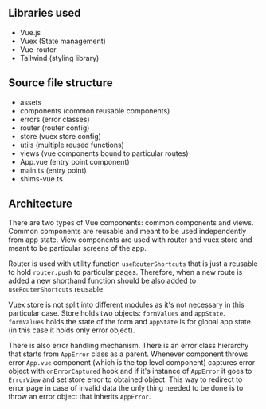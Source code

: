 ## Libraries used
- Vue.js
- Vuex (State management)
- Vue-router
- Tailwind (styling library)

## Source file structure
- assets
- components (common reusable components)
- errors (error classes)
- router (router config)
- store (vuex store config)
- utils (multiple reused functions)
- views (vue components bound to particular routes)
- App.vue (entry point component)
- main.ts (entry point)
- shims-vue.ts

## Architecture
There are two types of Vue components: common components and views. Common
components are reusable and meant to be used independently from app state.
View components are used with router and vuex store and meant to be particular
screens of the app.

Router is used with utility function `useRouterShortcuts` that is just a 
reusable to hold `router.push` to particular pages. Therefore, when a new 
route is added a new shorthand function should be also added to 
`useRouterShortcuts` reusable.

Vuex store is not split into different modules as it's not necessary in
this particular case. Store holds two objects: `formValues` and `appState`.
`formValues` holds the state of the form and `appState` is for global app 
state (in this case it holds only error object).

There is also error handling mechanism. There is an error class hierarchy that
starts from `AppError` class as a parent. Whenever component throws error 
`App.vue` component (which is the top level component) captures error 
object with `onErrorCaptured` hook and if it's instance of `AppError` it
goes to `ErrorView` and set store error to obtained object. This way to 
redirect to error page in case of invalid data the only thing needed to be 
done is to throw an error object that inherits `AppError`.
